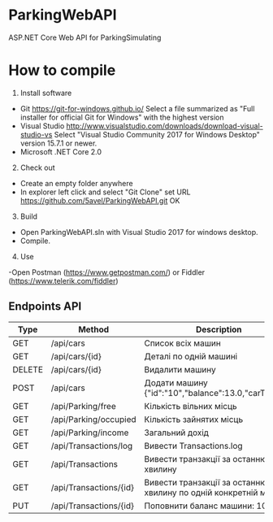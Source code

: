 # ParkingWebAPI
ASP.NET Core Web API for ParkingSimulating

How to compile
==============

1. Install software

- Git
  https://git-for-windows.github.io/
  Select a file summarized as "Full installer for official Git for Windows"
   with the highest version
- Visual Studio
  http://www.visualstudio.com/downloads/download-visual-studio-vs
  Select "Visual Studio Community 2017 for Windows Desktop" version 15.7.1 or newer.
- Microsoft .NET Core 2.0

2. Check out

- Create an empty folder anywhere
- In explorer left click and select "Git Clone"
  set URL https://github.com/5avel/ParkingWebAPI.git
  OK

3. Build

- Open ParkingWebAPI.sln with Visual Studio 2017 for windows desktop.
- Compile.

4. Use

-Open Postman (https://www.getpostman.com/) or Fiddler (https://www.telerik.com/fiddler)
## Endpoints API

 Type |         Method        | Description
------|-----------------------|------------
GET   | /api/cars             | Список всіх машин
GET   | /api/cars/{id}        | Деталі по одній машині
DELETE| /api/cars/{id}        | Видалити машину
POST  | /api/cars             | Додати машину {"id":"10","balance":13.0,"carType":2}
GET   | /api/Parking/free     | Кількість вільних місць
GET   | /api/Parking/occupied | Кількість зайнятих місць
GET   | /api/Parking/income   | Загальний дохід
GET   | /api/Transactions/log   | Вивести Transactions.log
GET   | /api/Transactions   | Вивести транзакції за останню хвилину
GET   | /api/Transactions/{id}   | Вивести транзакції за останню хвилину по одній конкретній машині
PUT   | /api/Transactions/{id}   | Поповнити баланс машини: 10.25
